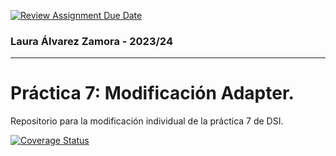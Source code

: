 [![Review Assignment Due Date](https://classroom.github.com/assets/deadline-readme-button-24ddc0f5d75046c5622901739e7c5dd533143b0c8e959d652212380cedb1ea36.svg)](https://classroom.github.com/a/G0JN8jPZ)

### Laura Álvarez Zamora - 2023/24

---

# Práctica 7: Modificación Adapter.
Repositorio para la modificación individual de la práctica 7 de DSI.

[![Coverage Status](https://coveralls.io/repos/github/alu0101349824/dsi-practica7-mod/badge.svg?branch=main)](https://coveralls.io/github/alu0101349824/dsi-practica7-mod?branch=main)

